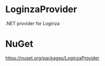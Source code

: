 LoginzaProvider
===============

.NET provider for Loginza

NuGet
===============
https://nuget.org/packages/LoginzaProvider